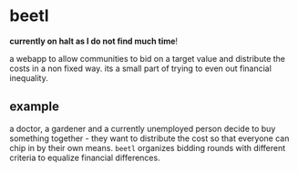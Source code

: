 # beetl

**currently on halt as I do not find much time**!

a webapp to allow communities to bid on a target value and distribute the costs in a non fixed way.
its a small part of trying to even out financial inequality.

## example

a doctor, a gardener and a currently unemployed person decide to buy something together - they want to distribute the cost so that everyone can chip in by their own means. `beetl` organizes bidding rounds with different criteria to equalize financial differences.
